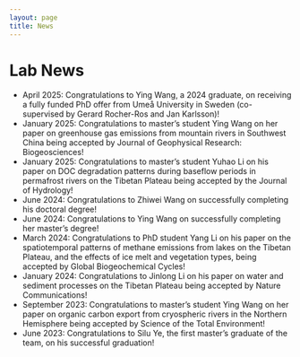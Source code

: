 ```yaml
---
layout: page
title: News
---
```


# Lab News
- April 2025: Congratulations to Ying Wang, a 2024 graduate, on receiving a fully funded PhD offer from Umeå University in Sweden (co-supervised by Gerard Rocher-Ros and Jan Karlsson)!
- January 2025: Congratulations to master’s student Ying Wang on her paper on greenhouse gas emissions from mountain rivers in Southwest China being accepted by Journal of Geophysical Research: Biogeosciences!
- January 2025: Congratulations to master’s student Yuhao Li on his paper on DOC degradation patterns during baseflow periods in permafrost rivers on the Tibetan Plateau being accepted by the Journal of Hydrology!
- June 2024: Congratulations to Zhiwei Wang on successfully completing his doctoral degree!
- June 2024: Congratulations to Ying Wang on successfully completing her master’s degree!
- March 2024: Congratulations to PhD student Yang Li on his paper on the spatiotemporal patterns of methane emissions from lakes on the Tibetan Plateau, and the effects of ice melt and vegetation types, being accepted by Global Biogeochemical Cycles!
- January 2024: Congratulations to Jinlong Li on his paper on water and sediment processes on the Tibetan Plateau being accepted by Nature Communications!
- September 2023: Congratulations to master’s student Ying Wang on her paper on organic carbon export from cryospheric rivers in the Northern Hemisphere being accepted by Science of the Total Environment!
- June 2023: Congratulations to Silu Ye, the first master’s graduate of the team, on his successful graduation!
